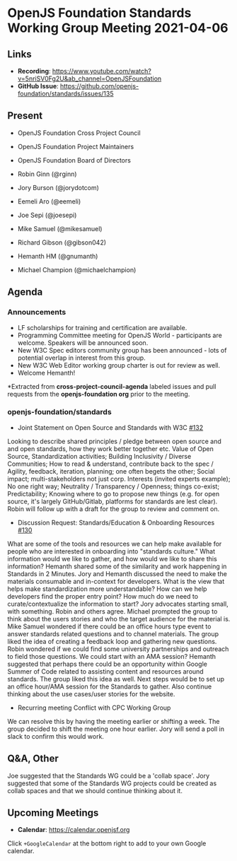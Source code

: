 # OpenJS Foundation Standards Working Group Meeting 2021-04-06

## Links

* **Recording**: https://www.youtube.com/watch?v=5nriSV0Fg2U&ab_channel=OpenJSFoundation
* **GitHub Issue**: https://github.com/openjs-foundation/standards/issues/135

## Present

* OpenJS Foundation Cross Project Council
* OpenJS Foundation Project Maintainers
* OpenJS Foundation Board of Directors

* Robin Ginn (@rginn)
* Jory Burson (@jorydotcom)
* Eemeli Aro (@eemeli)
* Joe Sepi (@joesepi)
* Mike Samuel (@mikesamuel)
* Richard Gibson (@gibson042)
* Hemanth HM (@gnumanth)
* Michael Champion (@michaelchampion)

## Agenda

### Announcements

* LF scholarships for training and certification are available. 
* Programming Committee meeting for OpenJS World - participants are welcome. Speakers will be announced soon. 
* New W3C Spec editors community group has been announced - lots of potential overlap in interest from this group.
* New W3C Web Editor working group charter is out for review as well.
* Welcome Hemanth!

*Extracted from **cross-project-council-agenda** labeled issues and pull requests from the **openjs-foundation org** prior to the meeting.

### openjs-foundation/standards

* Joint Statement on Open Source and Standards with W3C  [#132](https://github.com/openjs-foundation/standards/issues/132)

Looking to describe shared principles / pledge between open source and and open standards, how they work better together etc.
Value of Open Source, Standardization activities; Building Inclusivity / Diverse Communities; How to read & understand, contribute back to the spec / Agility, feedback, iteration, planning; one often begets the other; Social impact; multi-stakeholders not just corp. Interests (invited experts example); No one right way; Neutrality / Transparency / Openness; things co-exist; Predictability; Knowing where to go to propose new things (e.g. for open source, it's largely GitHub/Gitlab, platforms for standards are lest clear).
Robin will follow up with a draft for the group to review and comment on.

* Discussion Request: Standards/Education & Onboarding Resources [#130](https://github.com/openjs-foundation/standards/issues/130)

What are some of the tools and resources we can help make available for people who are interested in onboarding into "standards culture."
What information would we like to gather, and how would we like to share this information?
Hemanth shared some of the similarity and work happening in Standards in 2 Minutes.
Jory and Hemanth discussed the need to make the materials consumable and in-context for developers. What is the view that helps make standardization more understandable? How can we help developers find the proper entry point?
How much do we need to curate/contextualize the information to start? Jory advocates starting small, with something. Robin and others agree.
Michael prompted the group to think about the users stories and who the target audience for the material is. 
Mike Samuel wondered if there could be an office hours type event to answer standards related questions and to channel materials. The group liked the idea of creating a feedback loop and gathering new questions. 
Robin wondered if we could find some university partnerships and outreach to field those questions. We could start with an AMA session?
Hemanth suggested that perhaps there could be an opportunity within Google Summer of Code related to assisting content and resources around standards. The group liked this idea as well. 
Next steps would be to set up an office hour/AMA session for the Standards to gather. 
Also continue thinking about the use cases/user stories for the website. 

* Recurring meeting Conflict with CPC Working Group

We can resolve this by having the meeting earlier or shifting a week. The group decided to shift the meeting one hour earlier. Jory will send a poll in slack to confirm this would work. 

## Q&A, Other

Joe suggested that the Standards WG could be a 'collab space'. Jory suggested that some of the Standards WG projects could be created as collab spaces and that we should continue thinking about it.

## Upcoming Meetings

* **Calendar**: <https://calendar.openjsf.org>

Click `+GoogleCalendar` at the bottom right to add to your own Google calendar.


